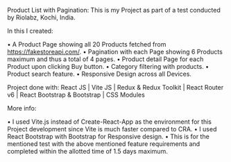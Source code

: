 Product List with Pagination:
This is my Project as part of a test conducted by Riolabz, Kochi, India.

In this I created:

• A Product Page showing all 20 Products fetched from https://fakestoreapi.com/. 
• Pagination with each Page showing 6 Products maximum and thus a total of 4 pages. 
• Product detail Page for each Product upon clicking Buy button.
• Category filtering with products.
• Product search feature.
• Responsive Design across all Devices.

Project done with: React JS | Vite JS | Redux & Redux Toolkit | React Router v6 | React Bootstrap & Bootstrap | CSS Modules

More info:

• I used Vite.js instead of Create-React-App as the environment for this Project development since Vite is much faster compared to CRA.
• I used React Bootstrap with Bootstrap for Responsive design.
• This is for the mentioned test with the above mentioned feature requirements and completed within the allotted time of 1.5 days maximum.
